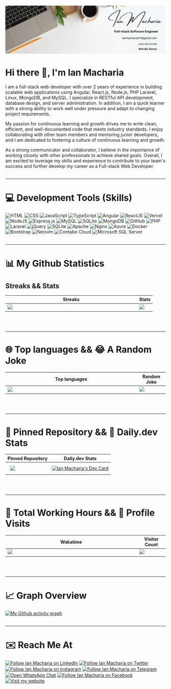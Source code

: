 [![Ian's GitHub Banner](profile-banner.png)](https://portfolio-karianmash.vercel.app/)

# Hi there 👋, I'm Ian Macharia

I am a full-stack web developer with over 2 years of experience in building scalable web applications using Angular, React.js, Node.js, PHP Laravel, Linux, MongoDB, and MySQL. I specialize in RESTful API development, database design, and server administration. In addition, I am a quick learner with a strong ability to work well under pressure and adapt to changing project requirements.

My passion for continuous learning and growth drives me to write clean, efficient, and well-documented code that meets industry standards. I enjoy collaborating with other team members and mentoring junior developers, and I am dedicated to fostering a culture of continuous learning and growth.

As a strong communicator and collaborator, I believe in the importance of working closely with other professionals to achieve shared goals. Overall, I am excited to leverage my skills and experience to contribute to your team's success and further develop my career as a Full-stack Web Developer.
<br/><br/>

<hr/>

# 💻 Development Tools (Skills)

![HTML](https://img.shields.io/badge/HTML5-E34F26?style=for-the-badge&logo=html5&logoColor=white)
![CSS](https://img.shields.io/badge/CSS3-1572B6?style=for-the-badge&logo=css3&logoColor=white)
![JavaScript](https://img.shields.io/badge/javascript-%23323330.svg?style=for-the-badge&logo=javascript&logoColor=%23F7DF1E)
![TypeScript](https://img.shields.io/badge/TypeScript-007ACC?style=for-the-badge&logo=typescript&logoColor=white)
![Angular](https://img.shields.io/badge/Angular-DD0031?style=for-the-badge&logo=angular&logoColor=white)
![ReactJS](https://img.shields.io/badge/React-20232A?style=for-the-badge&logo=react&logoColor=61DAFB)
![Vercel](https://img.shields.io/badge/Vercel-000000?style=for-the-badge&logo=vercel&logoColor=white)
![NodeJS](https://img.shields.io/badge/node.js-6DA55F?style=for-the-badge&logo=node.js&logoColor=white)
![Express.js](https://img.shields.io/badge/express.js-%23404d59.svg?style=for-the-badge&logo=express&logoColor=%2361DAFB)
![MySQL](https://img.shields.io/badge/MySQL-00000F?style=for-the-badge&logo=mysql&logoColor=white)
![SQLite](https://img.shields.io/badge/SQLite-07405E?style=for-the-badge&logo=sqlite&logoColor=white)
![MongoDB](https://img.shields.io/badge/MongoDB-4EA94B?style=for-the-badge&logo=mongodb&logoColor=white)
![GitHub](https://img.shields.io/badge/github-%23121011.svg?style=for-the-badge&logo=github&logoColor=white)
![PHP](https://img.shields.io/badge/PHP-777BB4?style=for-the-badge&logo=php&logoColor=white)
![Laravel](https://img.shields.io/badge/Laravel-FF2D20?style=for-the-badge&logo=laravel&logoColor=white)
![jQuery](https://img.shields.io/badge/jquery-%230769AD.svg?style=for-the-badge&logo=jquery&logoColor=white)
![SQLite](https://img.shields.io/badge/sqlite-%2307405e.svg?style=for-the-badge&logo=sqlite&logoColor=white)
![Apache](https://img.shields.io/badge/apache-%23D42029.svg?style=for-the-badge&logo=apache&logoColor=white)
![Nginx](https://img.shields.io/badge/nginx-%23009639.svg?style=for-the-badge&logo=nginx&logoColor=white)
![Azure](https://img.shields.io/badge/azure-%230072C6.svg?style=for-the-badge&logo=azure-devops&logoColor=white)
![Docker](https://img.shields.io/badge/docker-%230db7ed.svg?style=for-the-badge&logo=docker&logoColor=white)
![Bootstrap](https://img.shields.io/badge/bootstrap-%23563D7C.svg?style=for-the-badge&logo=bootstrap&logoColor=white)
![Neovim](https://img.shields.io/badge/neovim-%2357A143.svg?style=for-the-badge&logo=neovim&logoColor=white)
![Contabo Cloud](https://img.shields.io/badge/Contabo%20Cloud-%23FF9933.svg?style=for-the-badge&logo=contabo&logoColor=white)
![Microsoft SQL Server](https://img.shields.io/badge/Microsoft%20SQL%20Server-%23CC2927.svg?style=for-the-badge&logo=microsoft-sql-server&logoColor=white)
<br/><br/>
<hr/>

# 📊 My Github Statistics

## Streaks && Stats

<center>
  <table>
    <thead>
      <tr>
        <th>Streaks</th>
        <th>Stats</th>
      </tr>
    </thead>
    <tbody>
    <tr>
        <td valign="top"><img width="400px" align="left" src="https://github-readme-streak-stats.herokuapp.com?user=karianmash&theme=github-dark&hide_border=true&date_format=M%20j%5B%2C%20Y%5D"/></td>
        <td valign="top"><img width="400px" src="https://github-readme-stats.vercel.app/api?username=karianmash&theme=github_dark&hide_border=true&include_all_commits=true&show_icons=true&count_private=true&custom_title=My%20Github%20Stats" /></td>
    </tr>
    </tbody>
  </table>
</center>
<br/><br/>
<hr/>

# 🌐 Top languages && 😂 A Random Joke

<center>
  <table style="border: none;">
    <thead>
      <tr>
        <th>Top languages</th>
        <th>Random Joke</th>
      </tr>
    </thead>
    <tbody>
    <tr>
        <td><img width="400px" align="left" src="https://github-readme-stats.vercel.app/api/top-langs/?username=karianmash&layout=compact&langs_count=50&hide_border=true&title_color=38a5e1&icon_color=000000&text_color=ffffff&bg_color=0d1118"/></td>
        <td valign="top"><img width="400px" src="https://readme-jokes.vercel.app/api?theme=gotham"></td>
    </tr>
    </tbody>
  </table>
</center>
<br/><br/>
<hr/>

# 📌 Pinned Repository && 📰 Daily.dev Stats

<center>
  <table style="border: none;">
    <thead>
      <tr>
        <th>Pinned Repository</th>
        <th>Daily.dev Stats</th>
      </tr>
    </thead>
    <tbody>
    <tr>
        <td valign="top"><a href="https://github.com/karianmash/jitu-sendit">
  <img align="center" style="margin:0.5rem" src="https://github-readme-stats.vercel.app/api/pin/?username=karianmash&repo=jitu-sendit&title_color=ffffff&text_color=c9cacc&icon_color=4AB197&bg_color=1A2B34" />
</a></td>
        <td><a href="https://app.daily.dev/karianmash"><img src="https://api.daily.dev/devcards/f7549812c0934242876c2d398f9dd633.png?r=m2k" width="400" alt="Ian Macharia's Dev Card"/></a></td>
    </tr>
    </tbody>
  </table>
</center>
<br/><br/>
<hr/>

# 💼 Total Working Hours && 👀 Profile Visits

<center>
  <table style="border: none;">
    <thead>
      <tr>
        <th>Wakatime</th>
        <th>Visitor Count</th>
      </tr>
    </thead>
    <tbody>
    <tr>
        <td valign="top"><img width="400px" align="left" src="https://github-readme-stats.vercel.app/api/wakatime?username=karianmash&theme=gotham&layout=compact&hide_border=true"/></td>
        <td valign="top"><img src="https://profile-counter.glitch.me/karianmash/count.svg" /></td>
    </tr>
    </tbody>
  </table>
</center>
<br/><br/>
<hr/>

# 📈 Graph Overview

[![My Github activity graph](https://github-readme-activity-graph.vercel.app/graph?username=karianmash&theme=github-compact&hide_border=true)](https://github.com/karianmash)
<br/><br/>
<hr/>

# ✉️ Reach Me At

[<img src="https://raw.githubusercontent.com/Raymo111/Raymo111/master/socials/linkedin.png" height="40em" align="center" alt="Follow Ian Macharia on LinkedIn" title="Follow Ian Macharia on LinkedIn"/>](https://linkedin.com/in/ian-macharia-karimi/)
[<img src="https://raw.githubusercontent.com/Raymo111/Raymo111/master/socials/twitter.svg" height="40em" align="center" alt="Follow Ian Macharia on Twitter" title="Follow Ian Macharia on Twitter"/>](https://twitter.com/karianmash)
[<img src="https://upload.wikimedia.org/wikipedia/commons/thumb/e/e7/Instagram_logo_2016.svg/768px-Instagram_logo_2016.svg.png" height="40em" align="center" alt="Follow Ian Macharia on Instagram" title="Follow Ian Macharia on Instagram"/>](https://www.instagram.com/karianmash/)
[<img src="https://cdn4.iconfinder.com/data/icons/logos-and-brands/512/335_Telegram_logo-512.png" height="40em" align="center" alt="Follow Ian Macharia on Telegram" title="Follow Ian Macharia on Telegram"/>](https://t.me/karianmash)
[<img src="https://upload.wikimedia.org/wikipedia/commons/thumb/6/6b/WhatsApp.svg/800px-WhatsApp.svg.png" height="40em" align="center" alt="Open WhatsApp Chat" title="Open WhatsApp Chat"/>](https://wa.me/254798431498)
[<img src="https://cdn2.iconfinder.com/data/icons/social-media-2285/512/1_Facebook_colored_svg_copy-512.png" height="40em" align="center" alt="Follow Ian Macharia on Facebook" title="Follow Ian Macharia on Facebook"/>](https://www.facebook.com/karianmashke/)
[<img src="https://portfolio-karianmash.vercel.app/assets/img/favicon.png" height="40em" align="center" alt="Visit my website" title="Visit my website"/>](https://portfolio-karianmash.vercel.app/)
